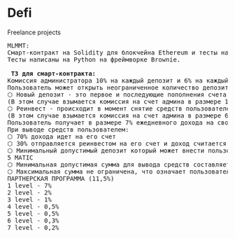# Defi
Freelance projects
<pre>
MLMMT:
Смарт-контракт на Solidity для блокчейна Ethereum и тесты на него.
Тесты написаны на Python на фреймворке Brownie.

<strong> ТЗ для смарт-контракта: </strong>
Комиссия администратора 10% на каждый депозит и 6% на каждый реинвест
Пользователь может открыть неограниченное количество депозитных планов:
⬡ Новый депозит - это первое и последующие пополнения счета пользователем
(В этом случае взымается комиссия на счет админа в размере 10%)
⬡ Реинвест - происходит в момент снятие средств пользователем
(В этом случае взымается комиссия на счет админа в размере 6%)
Пользователь получает в размере 7% ежедневного дохода на свой счет в течение 40 дней. Максимальный доход получаеться в размере 280%
При выводе средств пользователем:
⬡ 70% дохода идет на его счет
⬡ 30% отправляется реинвестом на его счет и доход считается теперь с обновленной сумы (6% от этой суммы идет комиссией на счет администратора)
⬡ Минимальный допустимый депозит который может внести пользователь:
5 MATIC
⬡ Минимальная допустимая сумма для вывода средств составляет: 0.05 MATIC
⬡ Максимальная сумма не ограничена, что означает пользователь может инвестировать любую сумму, превышающую 5 MATIC.
ПАРТНЕРСКАЯ ПРОГРАММА (11,5%)
1 level - 7%
2 level - 2%
3 level - 1%
4 level - 0,5%
5 level - 0,5%
6 level - 0,3%
7 level - 0,2%
</pre>
